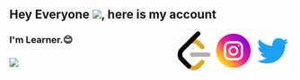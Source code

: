 ## Hey Everyone  <img src="https://github.com/TheDudeThatCode/TheDudeThatCode/blob/master/Assets/Hi.gif" width="25px">, here is my account

<!-- my twitter -->
<a href="https://twitter.com/utrayak">
  <img align="right" width="70px" src="twitter.png"  />
</a>

<!-- my instagram -->
<a href="https://www.instagram.com/viroopaksh_utrayak/">
  <img align="right" width="70px" src="instagram.png"  />
</a>

<!-- leetCode -->
<a href="https://leetcode.com/viroopaksh_utrayak/">
  <img align="right" width="70px" src="leetcode.png"  />
</a>

<h3> I'm  Learner.😊<h3/>

<!-- my image -->
<img width="70%" src="https://user-images.githubusercontent.com/85174042/154451663-ef14e3ec-6b48-4b5e-b63a-b34a91ce622b.jpg"/>
